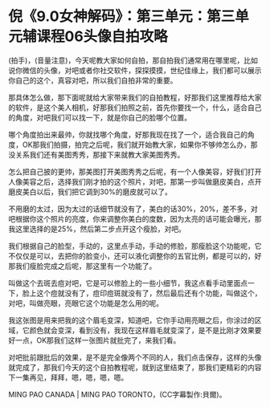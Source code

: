 # 倪《9.0女神解码》：第三单元：第三单元辅课程06头像自拍攻略

(拍手)，(音量注意)，今天呢教大家如何自拍，那自拍我们通常用在哪里呢，比如说你微信的头像，对吧或者你社交软件，探探摸摸，世纪佳缘上，我们都可以展示你自己的这个，真容对吧，所以我们自拍非常的重要。

那具体怎么做，那下面呢就给大家带来我们的自拍教程，好那我们这里推荐给大家的软件，是这个美人相机，好那我们拍照之前，首先你要找一个，什么，适合自己的角度，对吧我们可以找一下，就是你自己的脸哪个位置。

哪个角度拍出来最帅，你就找哪个角度，好那我现在找了一个，适合我自己的角度，OK那我们拍摄，拍完之后呢，我们就开始教大家，如果你不够帅怎么办，那没关系我们还有美图秀秀，那接下来就教大家美图秀秀。

怎么把自己披的更帅，那美图打开美图秀秀之后呢，有一个人像美容，好我们打开人像美容之后，选择我们刚才拍的这个照片，对吧，那第一步叫做磨皮美白，点开磨皮美白以后，我们把它调到30%的磨皮就可以了。

不用磨的太过，因为太过的话细节就没有了，美白的话30%，20%，差不多，对吧根据你这个照片的亮度，你来调整你美白的度数，因为太亮的话可能会曝光，那我这里选择的是25%，然后第二步点开这个瘦脸，对吧。

我们根据自己的脸型，手动的，这里点手动，手动的修脸，那瘦脸这个功能呢，它不仅仅是可以，去把你的脸变小，还可以液化调整你的五官比例，都是可以的，好那我们瘦脸完成之后呢，那这里有一个功能了。

叫做这个去斑去痘对吧，它是可以修脸上的一些小细节，我这点看手动里面点一下，脸上这个痘就没有了，痘印痘斑就没有了，然后最后还有个功能，叫做这个，对吧，叫做亮眼，亮眼它这个功能是怎么用的呢。

我这张图是用来把我的这个眉毛变深，知道吧，它你手动用亮眼之后，你涂过的区域，它颜色就会变深，看到没有，我现在这样眉毛就变深了，是不是比刚才效果要好一点，OK那我们这样一张图片就批完了，来我们看。

对吧批前跟批后的效果，是不是完全像两个不同的人，我们点击保存，这样的头像就完成了，那我们今天的这个自拍教程呢，就到这里结束了，那我们更精彩的内容下一集再见，拜拜，嗯，嗯，嗯，嗯。

MING PAO CANADA | MING PAO TORONTO，(CC字幕製作:貝爾)。